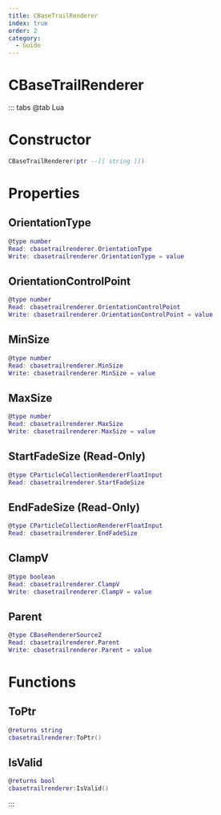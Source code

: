 ```yaml
---
title: CBaseTrailRenderer
index: true
order: 2
category:
  - Guide
---
```


# CBaseTrailRenderer

::: tabs
@tab Lua
# Constructor
```lua
CBaseTrailRenderer(ptr --[[ string ]])
```
# Properties
## OrientationType 
```lua
@type number
Read: cbasetrailrenderer.OrientationType
Write: cbasetrailrenderer.OrientationType = value
```
## OrientationControlPoint 
```lua
@type number
Read: cbasetrailrenderer.OrientationControlPoint
Write: cbasetrailrenderer.OrientationControlPoint = value
```
## MinSize 
```lua
@type number
Read: cbasetrailrenderer.MinSize
Write: cbasetrailrenderer.MinSize = value
```
## MaxSize 
```lua
@type number
Read: cbasetrailrenderer.MaxSize
Write: cbasetrailrenderer.MaxSize = value
```
## StartFadeSize (Read-Only)
```lua
@type CParticleCollectionRendererFloatInput
Read: cbasetrailrenderer.StartFadeSize
```
## EndFadeSize (Read-Only)
```lua
@type CParticleCollectionRendererFloatInput
Read: cbasetrailrenderer.EndFadeSize
```
## ClampV 
```lua
@type boolean
Read: cbasetrailrenderer.ClampV
Write: cbasetrailrenderer.ClampV = value
```
## Parent 
```lua
@type CBaseRendererSource2
Read: cbasetrailrenderer.Parent
Write: cbasetrailrenderer.Parent = value
```
# Functions
## ToPtr
```lua
@returns string
cbasetrailrenderer:ToPtr()
```
## IsValid
```lua
@returns bool
cbasetrailrenderer:IsValid()
```

:::